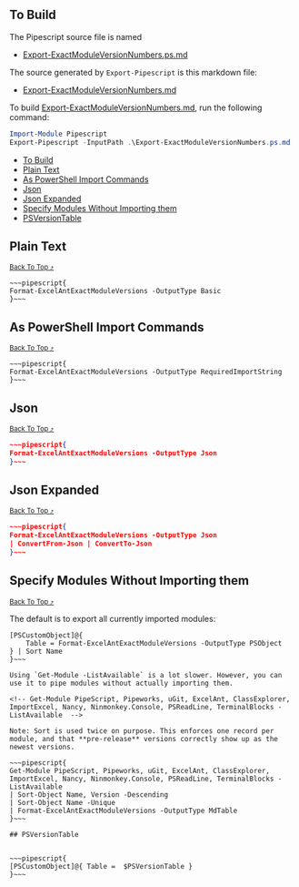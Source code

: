 ## To Build

The Pipescript source file is named 

- [Export-ExactModuleVersionNumbers.ps.md](./Export-ExactModuleVersionNumbers.ps.md)

The source generated by `Export-Pipescript` is this markdown file:

-  [Export-ExactModuleVersionNumbers.md](./Export-ExactModuleVersionNumbers.md)


To build [Export-ExactModuleVersionNumbers.md](./Export-ExactModuleVersionNumbers.md), run the following command:

```ps1
Import-Module Pipescript
Export-Pipescript -InputPath .\Export-ExactModuleVersionNumbers.ps.md
```

- [To Build](#to-build)
- [Plain Text](#plain-text)
- [As PowerShell Import Commands](#as-powershell-import-commands)
- [Json](#json)
- [Json Expanded](#json-expanded)
- [Specify Modules Without Importing them](#specify-modules-without-importing-them)
- [PSVersionTable](#psversiontable)

<!-- 
You can choose specific modules to export by piping modules to the command
# Commented out because importing from within Pipescript will currently crash.
> Import-Module Pipeworks, Pipescript, ExcelAnt, Ugit
-->

## Plain Text 
<small><a href='#to-build'>Back To Top ⤴</a></small>

```
~~~pipescript{
Format-ExcelAntExactModuleVersions -OutputType Basic
}~~~
```

## As PowerShell Import Commands
<small><a href='#to-build'>Back To Top ⤴</a></small>

```
~~~pipescript{
Format-ExcelAntExactModuleVersions -OutputType RequiredImportString
}~~~
```

## Json 
<small><a href='#to-build'>Back To Top ⤴</a></small>

```json
~~~pipescript{
Format-ExcelAntExactModuleVersions -OutputType Json
}~~~
```
## Json Expanded
<small><a href='#to-build'>Back To Top ⤴</a></small>

```json
~~~pipescript{
Format-ExcelAntExactModuleVersions -OutputType Json
| ConvertFrom-Json | ConvertTo-Json
}~~~
```


## Specify Modules Without Importing them
<small><a href='#to-build'>Back To Top ⤴</a></small>

The default is to export all currently imported modules:

~~~pipescript{
[PSCustomObject]@{
    Table = Format-ExcelAntExactModuleVersions -OutputType PSObject
} | Sort Name
}~~~

Using `Get-Module -ListAvailable` is a lot slower. However, you can use it to pipe modules without actually importing them.

<!-- Get-Module PipeScript, Pipeworks, uGit, ExcelAnt, ClassExplorer, ImportExcel, Nancy, Ninmonkey.Console, PSReadLine, TerminalBlocks -ListAvailable  -->

Note: Sort is used twice on purpose. This enforces one record per module, and that **pre-release** versions correctly show up as the newest versions.

~~~pipescript{
Get-Module PipeScript, Pipeworks, uGit, ExcelAnt, ClassExplorer, ImportExcel, Nancy, Ninmonkey.Console, PSReadLine, TerminalBlocks -ListAvailable
| Sort-Object Name, Version -Descending 
| Sort-Object Name -Unique
| Format-ExcelAntExactModuleVersions -OutputType MdTable
}~~~

## PSVersionTable


~~~pipescript{
[PSCustomObject]@{ Table =  $PSVersionTable }
}~~~


